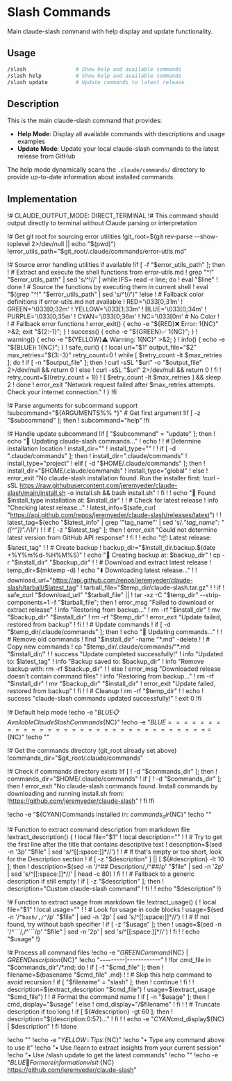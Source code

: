 # Slash Commands

Main claude-slash command with help display and update functionality.

## Usage

```bash
/slash                # Show help and available commands
/slash help           # Show help and available commands
/slash update         # Update commands to latest release
```

## Description

This is the main claude-slash command that provides:

- **Help Mode**: Display all available commands with descriptions and usage examples
- **Update Mode**: Update your local claude-slash commands to the latest release from GitHub

The help mode dynamically scans the `.claude/commands/` directory to provide up-to-date information about installed commands.

## Implementation

!# CLAUDE_OUTPUT_MODE: DIRECT_TERMINAL
!# This command should output directly to terminal without Claude parsing or interpretation

!# Get git root for sourcing error utilities
!git_root=$(git rev-parse --show-toplevel 2>/dev/null || echo "$(pwd)")
!error_utils_path="$git_root/.claude/commands/error-utils.md"

!# Source error handling utilities if available
!if [ -f "$error_utils_path" ]; then
!    # Extract and execute the shell functions from error-utils.md
!    grep "^!" "$error_utils_path" | sed 's/^!//' | while IFS= read -r line; do
!        eval "$line"
!    done
!    # Source the functions by executing them in current shell
!    eval "$(grep "^!" "$error_utils_path" | sed 's/^!//')"
!else
!    # Fallback color definitions if error-utils.md not available
!    RED='\033[0;31m'
!    GREEN='\033[0;32m'
!    YELLOW='\033[1;33m'
!    BLUE='\033[0;34m'
!    PURPLE='\033[0;35m'
!    CYAN='\033[0;36m'
!    NC='\033[0m' # No Color
!    
!    # Fallback error functions
!    error_exit() { echo -e "${RED}❌ Error: $1${NC}" >&2; exit "${2:-1}"; }
!    success() { echo -e "${GREEN}✅ $1${NC}"; }
!    warning() { echo -e "${YELLOW}⚠️  Warning: $1${NC}" >&2; }
!    info() { echo -e "${BLUE}ℹ️  $1${NC}"; }
!    safe_curl() { 
!        local url="$1" output_file="$2" max_retries="${3:-3}" retry_count=0
!        while [ $retry_count -lt $max_retries ]; do
!            if [ -n "$output_file" ]; then
!                curl -sSL "$url" -o "$output_file" 2>/dev/null && return 0
!            else
!                curl -sSL "$url" 2>/dev/null && return 0
!            fi
!            retry_count=$((retry_count + 1))
!            [ $retry_count -lt $max_retries ] && sleep 2
!        done
!        error_exit "Network request failed after $max_retries attempts. Check your internet connection."
!    }
!fi

!# Parse arguments for subcommand support
!subcommand="${ARGUMENTS%% *}"  # Get first argument
!if [ -z "$subcommand" ]; then
!    subcommand="help"
!fi

!# Handle update subcommand
!if [ "$subcommand" = "update" ]; then
!    echo "🔄 Updating claude-slash commands..."
!    echo
!
!    # Determine installation location
!    install_dir=""
!    install_type=""
!
!    if [ -d ".claude/commands" ]; then
!        install_dir=".claude/commands"
!        install_type="project"
!    elif [ -d "$HOME/.claude/commands" ]; then
!        install_dir="$HOME/.claude/commands"
!        install_type="global"
!    else
!        error_exit "No claude-slash installation found. Run the installer first:
!curl -sSL https://raw.githubusercontent.com/jeremyeder/claude-slash/main/install.sh -o install.sh && bash install.sh"
!    fi
!
!    echo "📍 Found $install_type installation at: $install_dir"
!
!    # Check for latest release
!    info "Checking latest release..."
!    latest_info=$(safe_curl "https://api.github.com/repos/jeremyeder/claude-slash/releases/latest")
!
!    latest_tag=$(echo "$latest_info" | grep '"tag_name"' | sed 's/.*"tag_name": *"\([^"]*\)".*/\1/')
!
!    if [ -z "$latest_tag" ]; then
!        error_exit "Could not determine latest version from GitHub API response"
!    fi
!
!    echo "📦 Latest release: $latest_tag"
!
!    # Create backup
!    backup_dir="$install_dir.backup.$(date +%Y%m%d-%H%M%S)"
!    echo "💾 Creating backup at: $backup_dir"
!    cp -r "$install_dir" "$backup_dir"
!
!    # Download and extract latest release
!    temp_dir=$(mktemp -d)
!    echo "⬇️  Downloading latest release..."
!
!    download_url="https://api.github.com/repos/jeremyeder/claude-slash/tarball/$latest_tag"
!    tarball_file="$temp_dir/claude-slash.tar.gz"
!    
!    if ! safe_curl "$download_url" "$tarball_file" || ! tar -xz -C "$temp_dir" --strip-components=1 -f "$tarball_file"; then
!        error_msg "Failed to download or extract release"
!        info "Restoring from backup..."
!        rm -rf "$install_dir"
!        mv "$backup_dir" "$install_dir"
!        rm -rf "$temp_dir"
!        error_exit "Update failed, restored from backup"
!    fi
!
!    # Update commands
!    if [ -d "$temp_dir/.claude/commands" ]; then
!        echo "🔄 Updating commands..."
!
!        # Remove old commands
!        find "$install_dir" -name "*.md" -delete
!
!        # Copy new commands
!        cp "$temp_dir/.claude/commands/"*.md "$install_dir/"
!
!        success "Update completed successfully!"
!        info "Updated to: $latest_tag"
!        info "Backup saved to: $backup_dir"
!        info "Remove backup with: rm -rf $backup_dir"
!
!    else
!        error_msg "Downloaded release doesn't contain command files"
!        info "Restoring from backup..."
!        rm -rf "$install_dir"
!        mv "$backup_dir" "$install_dir"
!        error_exit "Update failed, restored from backup"
!    fi
!
!    # Cleanup
!    rm -rf "$temp_dir"
!
!    echo
!    success "claude-slash commands updated successfully!"
!    exit 0
!fi

!# Default help mode
!echo -e "${BLUE}📋 Available Claude Slash Commands${NC}"
!echo -e "${BLUE}=================================${NC}"
!echo ""

!# Get the commands directory (git_root already set above)
!commands_dir="$git_root/.claude/commands"

!# Check if commands directory exists
!if [ ! -d "$commands_dir" ]; then
!  commands_dir="$HOME/.claude/commands"
!  if [ ! -d "$commands_dir" ]; then
!    error_exit "No claude-slash commands found. Install commands by downloading and running install.sh from:
!https://github.com/jeremyeder/claude-slash"
!  fi
!fi

!echo -e "${CYAN}Commands installed in: $commands_dir${NC}"
!echo ""

!# Function to extract command description from markdown file
!extract_description() {
!  local file="$1"
!  local description=""
!
!  # Try to get the first line after the title that contains descriptive text
!  description=$(sed -n '3p' "$file" | sed 's/^[[:space:]]*//')
!
!  # If that's empty or too short, look for the Description section
!  if [ -z "$description" ] || [ ${#description} -lt 10 ]; then
!    description=$(sed -n '/^## Description/,/^##/p' "$file" | sed -n '2p' | sed 's/^[[:space:]]*//' | head -c 80)
!  fi
!
!  # Fallback to a generic description if still empty
!  if [ -z "$description" ]; then
!    description="Custom claude-slash command"
!  fi
!
!  echo "$description"
!}

!# Function to extract usage from markdown file
!extract_usage() {
!  local file="$1"
!  local usage=""
!
!  # Look for usage in code blocks
!  usage=$(sed -n '/^```bash/,/^```/p' "$file" | sed -n '2p' | sed 's/^[[:space:]]*//')
!
!  # If not found, try without bash specifier
!  if [ -z "$usage" ]; then
!    usage=$(sed -n '/^```/,/^```/p' "$file" | sed -n '2p' | sed 's/^[[:space:]]*//')
!  fi
!
!  echo "$usage"
!}

!# Process all command files
!echo -e "${GREEN}Command${NC} | ${GREEN}Description${NC}"
!echo "---------|------------"
!
!for cmd_file in "$commands_dir"/*.md; do
!  if [ -f "$cmd_file" ]; then
!    filename=$(basename "$cmd_file" .md)
!
!    # Skip this help command to avoid recursion
!    if [ "$filename" = "slash" ]; then
!      continue
!    fi
!
!    description=$(extract_description "$cmd_file")
!    usage=$(extract_usage "$cmd_file")
!
!    # Format the command name
!    if [ -n "$usage" ]; then
!      cmd_display="$usage"
!    else
!      cmd_display="/$filename"
!    fi
!
!    # Truncate description if too long
!    if [ ${#description} -gt 60 ]; then
!      description="${description:0:57}..."
!    fi
!
!    echo -e "${CYAN}$cmd_display${NC} | $description"
!  fi
!done

!echo ""
!echo -e "${YELLOW}💡 Tips:${NC}"
!echo "• Type any command above to use it"
!echo "• Use /learn to extract insights from your current session"
!echo "• Use /slash update to get the latest commands"
!echo ""
!echo -e "${BLUE}📖 For more information visit:${NC} https://github.com/jeremyeder/claude-slash"
